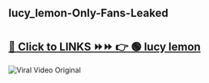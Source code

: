 
 ## lucy_lemon-Only-Fans-Leaked

# <h2><a href="https://clipsfans.com/lucy_lemon&ref=git">🔗 Click to LINKS ⏩⏩ 👉 🟢 lucy lemon </a></h2>

<a href="https://clipsfans.com/lucy_lemon&ref=git" rel="nofollow" data-target="animated-image.originalLink"><img src="https://i.ibb.co.com/xMMVF88/686577567.gif" alt="Viral Video Original" style="max-width: 100%; display: inline-block;" data-target="animated-image.originalImage"></a>
